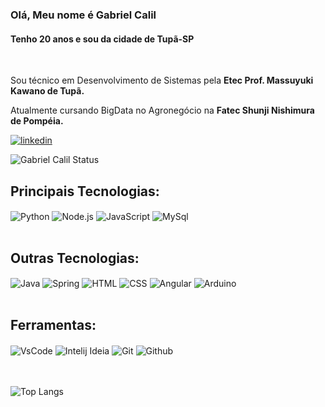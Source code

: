### Olá, Meu nome é Gabriel Calil
#### Tenho 20 anos e sou da cidade de Tupã-SP
<br>


Sou técnico em Desenvolvimento de Sistemas pela **Etec Prof. Massuyuki Kawano de Tupã.**

Atualmente cursando BigData no Agronegócio na **Fatec Shunji Nishimura de Pompéia.**

[![linkedin](https://img.shields.io/badge/LinkedIn-0077B5?style=for-the-badge&logo=linkedin&logoColor=white)](https://www.linkedin.com/in/gabriel-calil-8a6843233/)

![Gabriel Calil Status](https://github-readme-stats.vercel.app/api?username=Calil05&show_icons=true&theme=dark&locale=pt-br)

## Principais Tecnologias:

<div style="display: inline_block">
    <img align="center" alt="Python" src="https://img.shields.io/badge/Python-14354C?style=for-the-badge&logo=python&logoColor=white"/>
    <img align="center" alt="Node.js" src="https://img.shields.io/badge/Node.js-43853D?style=for-the-badge&logo=node.js&logoColor=white"/>
    <img align="center" alt="JavaScript" src="https://img.shields.io/badge/JavaScript-323330?style=for-the-badge&logo=javascript&logoColor=F7DF1E"/>
    <img align="center" alt="MySql" src="https://img.shields.io/badge/MySQL-00000F?style=for-the-badge&logo=mysql&logoColor=white"/>
</div>
<br>

## Outras Tecnologias:

<div style="display: inline_block">
    <img align="center" alt="Java" src="https://img.shields.io/badge/Java-ED8B00?style=for-the-badge&logo=openjdk&logoColor=white"/>
    <img align="center" alt="Spring" src="https://img.shields.io/badge/Spring-6DB33F?style=for-the-badge&logo=spring&logoColor=white"/>
    <img align="center" alt="HTML" src="https://img.shields.io/badge/HTML5-E34F26?style=for-the-badge&logo=html5&logoColor=white"/>
    <img align="center" alt="CSS" src="https://img.shields.io/badge/CSS3-1572B6?style=for-the-badge&logo=css3&logoColor=white"/>
    <img align="center" alt="Angular" src="https://img.shields.io/badge/Angular-DD0031?style=for-the-badge&logo=angular&logoColor=white"/>
    <img align="center" alt="Arduino" src="https://img.shields.io/badge/Arduino-00979D?style=for-the-badge&logo=Arduino&logoColor=white"/>
</div>
<br>

## Ferramentas:

<div style="display: inline_block">
    <img align="center" alt="VsCode" src="https://img.shields.io/badge/Visual_Studio_Code-0078D4?style=for-the-badge&logo=visual%20studio%20code&logoColor=black"/>
    <img align="center" alt="Intelij Ideia" src="https://img.shields.io/badge/IntelliJ_IDEA-000000.svg?style=for-the-badge&logo=intellij-idea&logoColor=white" />
    <img align="center" alt="Git" src="https://img.shields.io/badge/GIT-E44C30?style=for-the-badge&logo=git&logoColor=white"/>
    <img align="center" alt="Github" src="https://img.shields.io/badge/GitHub-100000?style=for-the-badge&logo=github&logoColor=white"/>
</div>
<br>
<br>

![Top Langs](https://github-readme-stats.vercel.app/api/top-langs/?username=Calil05&layout=compact&theme=dark&locale=pt-br)

